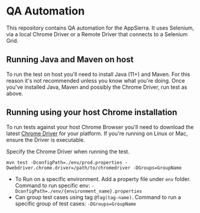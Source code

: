 # QA Automation

This repository contains QA automation for the AppSierra. It uses Selenium, via a local Chrome Driver or 
a Remote Driver that connects to a Selenium Grid.

## Running Java and Maven on host

To run the test on host you'll need to install Java (11+) and Maven. For this reason it's not recommended
unless you know what you're doing. Once you've installed Java, Maven and possibly the Chrome Driver, run test as above.

## Running using your host Chrome installation

To run tests against your host Chrome Browser you'll need to download the latest 
[Chrome Driver](https://chromedriver.chromium.org/downloads) for your platform. If you're running on Linux or 
Mac, ensure the Driver is executable.  

Specify the Chrome Driver when running the test.

```shell script
mvn test -DconfigPath=./env/prod.properties -Dwebdriver.chrome.driver=/path/to/chromedriver -DGroups=GroupName
```
- To Run on a specific environment. Add a property file under `env` folder. Command to run specific env: `-DconfigPath=./env/{environment_name}.properties`
- Can group test cases using tag `@Tag(tag-name)`. Command to run a specific group of test cases: `-DGroups=GroupName`